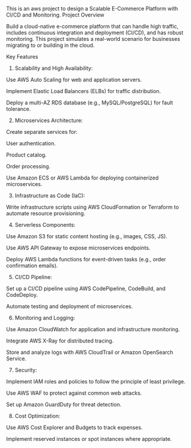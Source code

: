This is an aws project to design a Scalable E-Commerce Platform with CI/CD and Monitoring. 
Project Overview

Build a cloud-native e-commerce platform that can handle high traffic, includes continuous integration and deployment (CI/CD), and has robust monitoring. This project simulates a real-world scenario for businesses migrating to or building in the cloud.

Key Features

1. Scalability and High Availability:

Use AWS Auto Scaling for web and application servers.

Implement Elastic Load Balancers (ELBs) for traffic distribution.

Deploy a multi-AZ RDS database (e.g., MySQL/PostgreSQL) for fault tolerance.

2. Microservices Architecture:

Create separate services for:

User authentication.

Product catalog.

Order processing.


Use Amazon ECS or AWS Lambda for deploying containerized microservices.


3. Infrastructure as Code (IaC):

Write infrastructure scripts using AWS CloudFormation or Terraform to automate resource provisioning.


4. Serverless Components:

Use Amazon S3 for static content hosting (e.g., images, CSS, JS).

Use AWS API Gateway to expose microservices endpoints.

Deploy AWS Lambda functions for event-driven tasks (e.g., order confirmation emails).


5. CI/CD Pipeline:

Set up a CI/CD pipeline using AWS CodePipeline, CodeBuild, and CodeDeploy.

Automate testing and deployment of microservices.


6. Monitoring and Logging:

Use Amazon CloudWatch for application and infrastructure monitoring.

Integrate AWS X-Ray for distributed tracing.

Store and analyze logs with AWS CloudTrail or Amazon OpenSearch Service.


7. Security:

Implement IAM roles and policies to follow the principle of least privilege.

Use AWS WAF to protect against common web attacks.

Set up Amazon GuardDuty for threat detection.


8. Cost Optimization:

Use AWS Cost Explorer and Budgets to track expenses.

Implement reserved instances or spot instances where appropriate.
